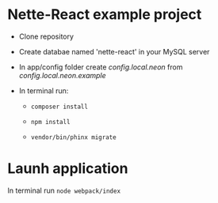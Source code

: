 Nette-React example project
=================

* Clone repository

* Create databae named 'nette-react' in your MySQL server

* In app/config folder create *config.local.neon* from *config.local.neon.example*

* In terminal run:

  * ```composer install```

  * ```npm install```

  * ```vendor/bin/phinx migrate```


# Launh application

In terminal run  ```node webpack/index```
